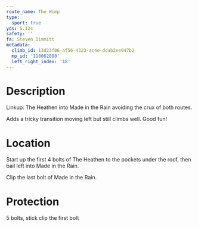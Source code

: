 ```yaml
---
route_name: The Wimp
type:
  sport: true
yds: 5.12c
safety: ''
fa: Steven Dimmitt
metadata:
  climb_id: 13d23f06-af56-4323-ac4e-ddab2ee947b2
  mp_id: '118062888'
  left_right_index: '18'
---
```

# Description
Linkup: The Heathen into Made in the Rain avoiding the crux of both routes.

Adds a tricky transition moving left but still climbs well. Good fun!

# Location
Start up the first 4 bolts of The Heathen to the pockets under the roof, then bail left into Made in the Rain.

Clip the last bolt of Made in the Rain.

# Protection
5 bolts, stick clip the first bolt
